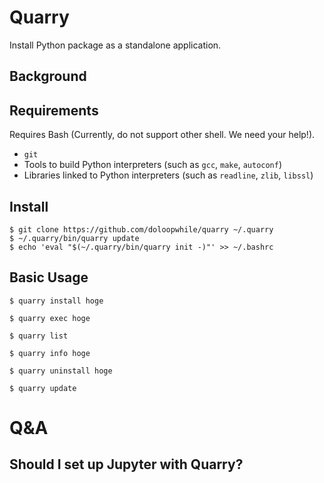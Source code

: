 # Quarry

Install Python package as a standalone application.

## Background

<!-- TODO: Write background -->

## Requirements

Requires Bash (Currently, do not support other shell. We need your help!).

- `git`
- Tools to build Python interpreters (such as `gcc`, `make`, `autoconf`)
- Libraries linked to Python interpreters (such as `readline`, `zlib`, `libssl`)

<!-- TODO: Add examples to install requirements-->

## Install

```
$ git clone https://github.com/doloopwhile/quarry ~/.quarry
$ ~/.quarry/bin/quarry update
$ echo 'eval "$(~/.quarry/bin/quarry init -)"' >> ~/.bashrc
```

## Basic Usage

```
$ quarry install hoge
```

```
$ quarry exec hoge
```

```
$ quarry list
```

```
$ quarry info hoge
```

```
$ quarry uninstall hoge
```

```
$ quarry update
```

# Q&A

## Should I set up Jupyter with Quarry?
